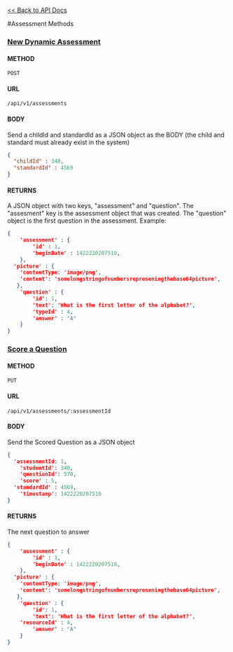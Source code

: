 [<< Back to API Docs](API.md)

#Assessment Methods

### [New Dynamic Assessment](#new-dynamic-assessment)

#### METHOD
`POST`

#### URL
`/api/v1/assessments`

#### BODY
Send a childId and standardId as a JSON object as the BODY (the child and standard must already exist in the system)
```json
{
  "childId" : 340,	
  "standardId" : 4569
}
```
#### RETURNS
A JSON object with two keys, "assessment" and "question". The "assesment" key is the assessment object that was created. The "question" object is the first question in the assessment.
Example:
```json
{
	'assessment' : {
		'id' : 1,
		'beginDate' : 1422220207510,
	},
  'picture' : {
    'contentType: 'image/png', 
    'content': 'somelongstringofnumbersrepreseningthebase64picture',
   },
	'question' : {
		'id': 1,
		'text': 'What is the first letter of the alphabet?',
		'typeId' : 4,
		'answer' : "A"
	}
}
```

### [Score a Question](#score-a-question)

#### METHOD
`PUT`

#### URL
`/api/v1/assessments/:assessmentId`

#### BODY
Send the Scored Question as a JSON object
```json
{
  'assessmentId: 1,
	'studentId': 340,
	'questionId': 570,
	'score' : 5,
  'standardId' : 4569,
	'timestamp': 1422220207510
}
``` 

#### RETURNS
The next question to answer
```json
{
	'assessment' : {
		'id' : 1,
		'beginDate' : 1422220207510,
	},
  'picture' : {
    'contentType: 'image/png', 
    'content': 'somelongstringofnumbersrepreseningthebase64picture',
   },
	'question' : {
		'id': 1,
		'text': 'What is the first letter of the alphabet?',
    'resourceId' : 4,
		'answer' : "A"
	}
}
```
